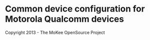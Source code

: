 Common device configuration for Motorola Qualcomm devices
==============================

Copyright 2013 - The MoKee OpenSource Project
